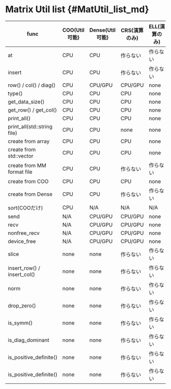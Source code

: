 # Matrix Util list {#MatUtil_list_md}

| func                          | COO(Util可能) | Dense(Util可能) | CRS(演算のみ) | ELL(演算のみ) |
|-------------------------------|---------------|-----------------|---------------|---------------|
| at                            | CPU           | CPU             | 作らない      | 作らない      |
| insert                        | CPU           | CPU             | 作らない      | 作らない      |
| row()   / col() / diag()      | CPU           | CPU/GPU         | CPU/GPU       | none          |
| type()                        | CPU           | CPU             | CPU           | none          |
| get_data_size()               | CPU           | CPU             | CPU           | none          |
| get_row()   / get_col()       | CPU           | CPU             | CPU           | none          |
| print_all()                   | CPU           | CPU             | CPU           | none          |
| print_all(std::string   file) | CPU           | CPU             | none          | none          |
| create   from array           | CPU           | CPU             | CPU           | none          |
| create   from std::vector     | CPU           | CPU             | CPU           | none          |
| create   from MM format file  | CPU           | CPU             | 作らない      | 作らない      |
| create   from COO             | CPU           | CPU             | CPU           | none          |
| create   from Dense           | CPU           | CPU             | 作らない      | 作らない      |
| sort(COOだけ)                 | CPU           | N/A             | N/A           | N/A           |
| send                          | N/A           | CPU/GPU         | CPU/GPU       | none          |
| recv                          | N/A           | CPU/GPU         | CPU/GPU       | none          |
| nonfree_recv                  | N/A           | CPU/GPU         | CPU/GPU       | none          |
| device_free                   | N/A           | CPU/GPU         | CPU/GPU       | none          |
| slice                         | none          | none            | 作らない      | 作らない      |
| insert_row()   / insert_col() | none          | none            | 作らない      | 作らない      |
| norm                          | none          | none            | 作らない      | 作らない      |
| drop_zero()                   | none          | none            | 作らない      | 作らない      |
| is_symm()                     | none          | none            | 作らない      | 作らない      |
| is_diag_dominant              | none          | none            | 作らない      | 作らない      |
| is_positive_definite()        | none          | none            | 作らない      | 作らない      |
| is_positive_definite()        | none          | none            | 作らない      | 作らない      |
